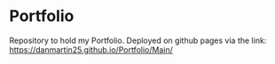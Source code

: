 # Portfolio

Repository to hold my Portfolio. Deployed on github pages via the link: https://danmartin25.github.io/Portfolio/Main/
